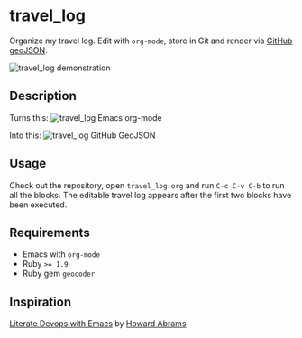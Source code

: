 # travel_log
Organize my travel log. Edit with `org-mode`, store in Git and render via [GitHub geoJSON](https://help.github.com/articles/mapping-geojson-files-on-github/).

![travel_log demonstration](https://github.com/pepijn/travel_log/blob/master/media/demo.gif)

## Description

Turns this:
![travel_log Emacs org-mode](https://github.com/pepijn/travel_log/blob/master/media/emacs.png)

Into this:
![travel_log GitHub GeoJSON](https://github.com/pepijn/travel_log/blob/master/media/geojson_github.png)

## Usage

Check out the repository, open `travel_log.org` and run `C-c C-v C-b` to run all
the blocks. The editable travel log appears after the first two blocks have been
executed.

## Requirements

* Emacs with `org-mode`
* Ruby `>= 1.9`
* Ruby gem `geocoder`

## Inspiration

[Literate Devops with Emacs](https://www.youtube.com/watch?v=dljNabciEGg) by [Howard Abrams](https://www.youtube.com/channel/UCVHICXXtKG7rZgtC5xonNdQ)
